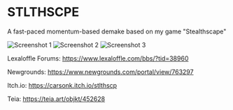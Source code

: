 # STLTHSCPE
A fast-paced momentum-based demake based on my game "Stealthscape"

![Screenshot 1](https://www.lexaloffle.com/media/46088/stealthscape_2.gif) ![Screenshot 2](https://www.lexaloffle.com/media/46088/stealthscape_3.gif) ![Screenshot 3](https://www.lexaloffle.com/media/46088/stealthscape_4.gif)

Lexaloffle Forums: https://www.lexaloffle.com/bbs/?tid=38960

Newgrounds: https://www.newgrounds.com/portal/view/763297

Itch.io: https://carsonk.itch.io/stlthscp

Teia: https://teia.art/objkt/452628

